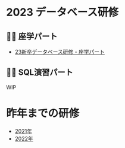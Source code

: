 # 2023 データベース研修

## 👨‍🎓 座学パート
- [23新卒データベース研修 - 座学パート](https://speakerdeck.com/mixi_engineers/2023-database-training-01)

## 👨‍💻  SQL演習パート
WIP

# 昨年までの研修
- [2021年](https://github.com/mixigroup/2021BeginnerTrainingDataBasePublic)
- [2022年](https://github.com/mixigroup/2022BeginnerTrainingDataBasePublic)
